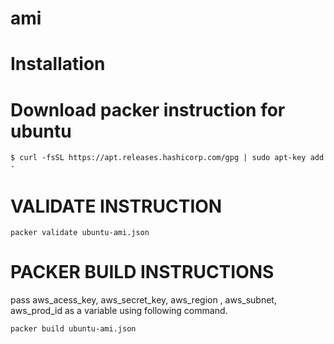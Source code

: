 # ami

# Installation

# Download packer instruction for ubuntu

```
$ curl -fsSL https://apt.releases.hashicorp.com/gpg | sudo apt-key add -
```

# VALIDATE INSTRUCTION

```
packer validate ubuntu-ami.json
```

# PACKER BUILD INSTRUCTIONS 
pass aws_acess_key, aws_secret_key, aws_region , aws_subnet, aws_prod_id as a variable using following command.
```
packer build ubuntu-ami.json
```

